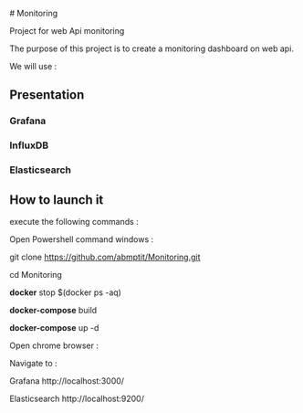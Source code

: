 \# Monitoring

Project for web Api monitoring

The purpose of this project is to create a monitoring dashboard on web api.

We will use :

## Presentation

### Grafana

### InfluxDB

### Elasticsearch

## How to launch it

execute the following commands :

Open Powershell command windows :

git clone https://github.com/abmptit/Monitoring.git

cd Monitoring

**docker** stop $(docker ps -aq)

**docker-compose** build

**docker-compose** up -d

Open chrome browser :

Navigate to :

Grafana http://localhost:3000/

Elasticsearch http://localhost:9200/
